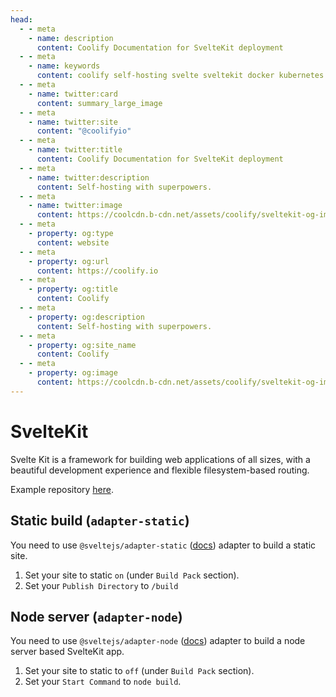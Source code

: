```yaml
---
head:
  - - meta
    - name: description
      content: Coolify Documentation for SvelteKit deployment
  - - meta
    - name: keywords
      content: coolify self-hosting svelte sveltekit docker kubernetes vercel netlify heroku render digitalocean aws gcp azure
  - - meta
    - name: twitter:card
      content: summary_large_image
  - - meta
    - name: twitter:site
      content: "@coolifyio"
  - - meta
    - name: twitter:title
      content: Coolify Documentation for SvelteKit deployment
  - - meta
    - name: twitter:description
      content: Self-hosting with superpowers.
  - - meta
    - name: twitter:image
      content: https://coolcdn.b-cdn.net/assets/coolify/sveltekit-og-image.jpg
  - - meta
    - property: og:type
      content: website
  - - meta
    - property: og:url
      content: https://coolify.io
  - - meta
    - property: og:title
      content: Coolify
  - - meta
    - property: og:description
      content: Self-hosting with superpowers.
  - - meta
    - property: og:site_name
      content: Coolify
  - - meta
    - property: og:image
      content: https://coolcdn.b-cdn.net/assets/coolify/sveltekit-og-image.jpg
---
```


# SvelteKit

Svelte Kit is a framework for building web applications of all sizes, with a beautiful development experience and flexible filesystem-based routing.

Example repository [here](https://github.com/coollabsio/coolify-examples/tree/sveltekit).

## Static build (`adapter-static`)

You need to use `@sveltejs/adapter-static` ([docs](https://kit.svelte.dev/docs/adapter-static)) adapter to build a static site.

1. Set your site to static `on` (under `Build Pack` section).
2. Set your `Publish Directory` to `/build`

## Node server (`adapter-node`)
You need to use `@sveltejs/adapter-node` ([docs](https://kit.svelte.dev/docs/adapter-node)) adapter to build a node server based SvelteKit app.

1. Set your site to static to `off` (under `Build Pack` section).
2. Set your `Start Command` to `node build`.